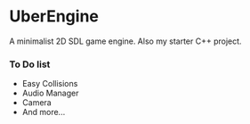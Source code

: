 # UberEngine
A minimalist 2D SDL game engine. Also my starter C++ project.

### To Do list
* Easy Collisions
* Audio Manager
* Camera
* And more...
